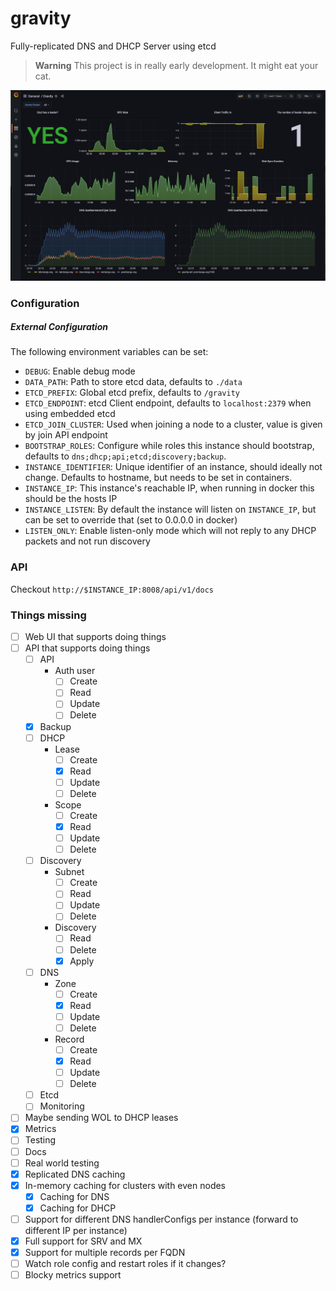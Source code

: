 # gravity

Fully-replicated DNS and DHCP Server using etcd

> **Warning**
> This project is in really early development. It might eat your cat.

![](./.github/grafana.png)

### Configuration

##### External Configuration

The following environment variables can be set:

- `DEBUG`: Enable debug mode
- `DATA_PATH`: Path to store etcd data, defaults to `./data`
- `ETCD_PREFIX`: Global etcd prefix, defaults to `/gravity`
- `ETCD_ENDPOINT`: etcd Client endpoint, defaults to `localhost:2379` when using embedded etcd
- `ETCD_JOIN_CLUSTER`: Used when joining a node to a cluster, value is given by join API endpoint
- `BOOTSTRAP_ROLES`: Configure while roles this instance should bootstrap, defaults to `dns;dhcp;api;etcd;discovery;backup`.
- `INSTANCE_IDENTIFIER`: Unique identifier of an instance, should ideally not change. Defaults to hostname, but needs to be set in containers.
- `INSTANCE_IP`: This instance's reachable IP, when running in docker this should be the hosts IP
- `INSTANCE_LISTEN`: By default the instance will listen on `INSTANCE_IP`, but can be set to override that (set to 0.0.0.0 in docker)
- `LISTEN_ONLY`: Enable listen-only mode which will not reply to any DHCP packets and not run discovery

### API

Checkout `http://$INSTANCE_IP:8008/api/v1/docs`

### Things missing

- [ ] Web UI that supports doing things
- [ ] API that supports doing things
    - [ ] API
        - Auth user
            - [ ] Create
            - [ ] Read
            - [ ] Update
            - [ ] Delete
    - [x] Backup
    - [ ] DHCP
        - Lease
            - [ ] Create
            - [x] Read
            - [ ] Update
            - [ ] Delete
        - Scope
            - [ ] Create
            - [x] Read
            - [ ] Update
            - [ ] Delete
    - [ ] Discovery
        - Subnet
            - [ ] Create
            - [ ] Read
            - [ ] Update
            - [ ] Delete
        - Discovery
            - [ ] Read
            - [ ] Delete
            - [x] Apply
    - [ ] DNS
        - Zone
            - [ ] Create
            - [x] Read
            - [ ] Update
            - [ ] Delete
        - Record
            - [ ] Create
            - [x] Read
            - [ ] Update
            - [ ] Delete
    - [ ] Etcd
    - [ ] Monitoring
- [ ] Maybe sending WOL to DHCP leases
- [x] Metrics
- [ ] Testing
- [ ] Docs
- [ ] Real world testing
- [x] Replicated DNS caching
- [x] In-memory caching for clusters with even nodes
    - [x] Caching for DNS
    - [x] Caching for DHCP
- [ ] Support for different DNS handlerConfigs per instance (forward to different IP per instance)
- [x] Full support for SRV and MX
- [x] Support for multiple records per FQDN
- [ ] Watch role config and restart roles if it changes?
- [ ] Blocky metrics support
